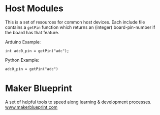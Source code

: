 Host Modules
============
This is a set of resources for common host devices. Each include file contains a `getPin`
function which returns an (integer) board-pin-number if the board has that feature.

Arduino Example:
```
int adc0_pin = getPin("adc");
```

Python Example:
```
adc0_pin = getPin("adc")
```

Maker Blueprint
===============
A set of helpful tools to speed along learning & development processes.
www.makerblueprint.com
